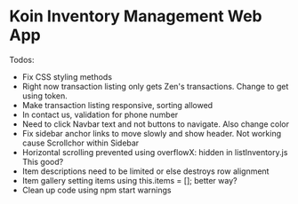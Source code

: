 # Koin Inventory Management Web App

Todos:
- Fix CSS styling methods
- Right now transaction listing only gets Zen's transactions. Change to get using token.
- Make transaction listing responsive, sorting allowed
- In contact us, validation for phone number
- Need to click Navbar text and not buttons to navigate. Also change color
- Fix sidebar anchor links to move slowly and show header. Not working cause Scrollchor within Sidebar
- Horizontal scrolling prevented using overflowX: hidden in listInventory.js This good?
- Item descriptions need to be limited or else destroys row alignment
- Item gallery setting items using this.items = []; better way?
- Clean up code using npm start warnings
